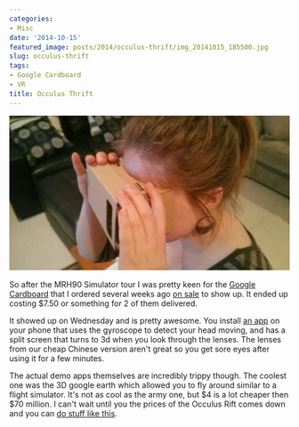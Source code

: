 ```yaml
---
categories:
- Misc
date: '2014-10-15'
featured_image: posts/2014/occulus-thrift/img_20141015_185500.jpg
slug: occulus-thrift
tags:
- Google Cardboard
- VR
title: Occulus Thrift
---
```


![IMG_20141015_185500](img_20141015_185500.jpg)

So after the MRH90 Simulator tour I was pretty keen for the [Google Cardboard](https://cardboard.withgoogle.com/) that I ordered several weeks ago [on sale](http://www.tinydeal.com/diy-google-cardboard-vr-3d-glasses-for-iphone-samsung-cellphone-p-135220.html) to show up. It ended up costing $7.50 or something for 2 of them delivered.

It showed up on Wednesday and is pretty awesome. You install [an app](https://play.google.com/store/apps/details?id=com.google.samples.apps.cardboarddemo) on your phone that uses the gyroscope to detect your head moving, and has a split screen that turns to 3d when you look through the lenses. The lenses from our cheap Chinese version aren't great so you get sore eyes after using it for a few minutes.

The actual demo apps themselves are incredibly trippy though. The coolest one was the 3D google earth which allowed you to fly around similar to a flight simulator. It's not as cool as the army one, but $4 is a lot cheaper then $70 million. I can't wait until you the prices of the Occulus Rift comes down and you can [do stuff like this](https://www.youtube.com/watch?v=-RehCTRrWM0).